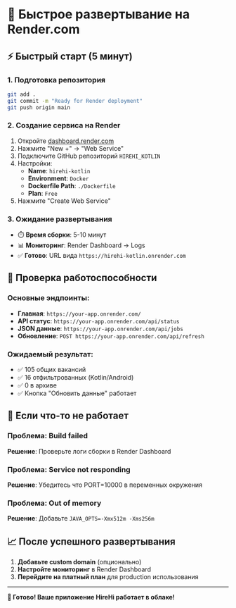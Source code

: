 # 🚀 Быстрое развертывание на Render.com

## ⚡ Быстрый старт (5 минут)

### 1. Подготовка репозитория
```bash
git add .
git commit -m "Ready for Render deployment"
git push origin main
```

### 2. Создание сервиса на Render
1. Откройте [dashboard.render.com](https://dashboard.render.com)
2. Нажмите "New +" → "Web Service"
3. Подключите GitHub репозиторий `HIREHI_KOTLIN`
4. Настройки:
   - **Name**: `hirehi-kotlin`
   - **Environment**: `Docker`
   - **Dockerfile Path**: `./Dockerfile`
   - **Plan**: `Free`
5. Нажмите "Create Web Service"

### 3. Ожидание развертывания
- ⏱️ **Время сборки**: 5-10 минут
- 📊 **Мониторинг**: Render Dashboard → Logs
- ✅ **Готово**: URL вида `https://hirehi-kotlin.onrender.com`

## 🔧 Проверка работоспособности

### Основные эндпоинты:
- **Главная**: `https://your-app.onrender.com/`
- **API статус**: `https://your-app.onrender.com/api/status`
- **JSON данные**: `https://your-app.onrender.com/api/jobs`
- **Обновление**: `POST https://your-app.onrender.com/api/refresh`

### Ожидаемый результат:
- ✅ 105 общих вакансий
- ✅ 16 отфильтрованных (Kotlin/Android)
- ✅ 0 в архиве
- ✅ Кнопка "Обновить данные" работает

## 🐛 Если что-то не работает

### Проблема: Build failed
**Решение**: Проверьте логи сборки в Render Dashboard

### Проблема: Service not responding
**Решение**: Убедитесь что PORT=10000 в переменных окружения

### Проблема: Out of memory
**Решение**: Добавьте `JAVA_OPTS=-Xmx512m -Xms256m`

## 📈 После успешного развертывания

1. **Добавьте custom domain** (опционально)
2. **Настройте мониторинг** в Render Dashboard
3. **Перейдите на платный план** для production использования

---

**🎉 Готово! Ваше приложение HireHi работает в облаке!**
